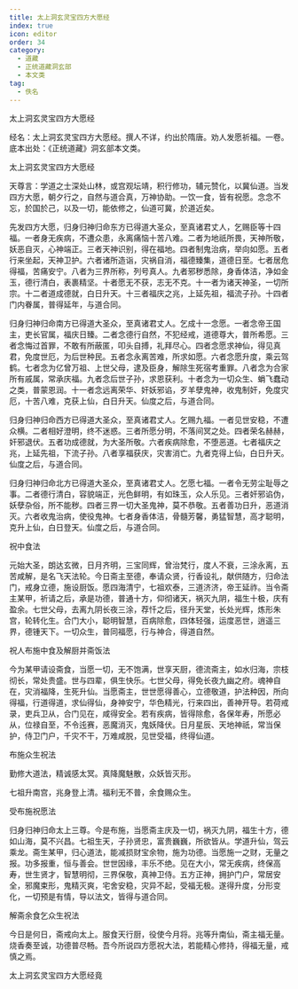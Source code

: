 ```yaml
---
title: 太上洞玄灵宝四方大愿经
index: true
icon: editor
order: 34
category:
  - 道藏
  - 正统道藏洞玄部
  - 本文类
tag:
  - 佚名
---
```


太上洞玄灵宝四方大愿经  

经名：太上洞玄灵宝四方大愿经。撰人不详，约出於隋唐。劝人发愿祈福。一卷。底本出处：《正统道藏》洞玄部本文类。  

太上洞玄灵宝四方大愿经  

天尊言：学道之士深处山林，或宫观坛靖，积行修功，辅元赞化，以冀仙道。当发四方大愿，朝夕行之，自然与道合真，万神协助。一饮一食，皆有祝愿。念念不忘，於国於己，以及一切，能依修之，仙道可冀，於道近矣。  

先发四方大愿，归身归神归命东方已得道大圣众，至真诸君丈人，乞赐臣等十四福。一者身无疾病，不遭众患，永离痛恼十苦八难。二者为地祇所畏，天神所敬，妖恶自灭，心神端正。三者天神识别，得在福地。四者制鬼治病，举向如愿。五者行来坐起，天神卫护。六者诸所造诣，灾祸自消，福德臻集，道德日至。七者居危得福，苦痛安宁。八者为三界所称，列号真人。九者邪秽悉除，身香体洁，净如金玉，德行清白，表裹精坚。十者愿无不获，志无不克。十一者为诸天神圣，一切所宗。十二者道成德就，白日升天。十三者福庆之兆，上延先祖，福流子孙。十四者门内眷属，普得延年，与道合同。  

归身归神归命南方已得道大圣众，至真诸君丈人。乞成十一念愿。一者念帝王国主，吏长官属，福庆日臻。二者念德行自然，不犯经戒，道德尊大，普所希愿。三者念悔过首罪，不敢有所蔽匿，叩头自搏，礼拜尽心。四者念愿求神仙，得见真君，免度世厄，为后世种民。五者念永离苦难，所求如愿。六者念愿升度，乘云驾鹤。七者念为亿曾万祖、上世父母，逮及臣身，解除生死宿考重罪。八者念为合家所有戚属，常承庆福。九者念后世子孙，求恩获利。十者念为一切众生、蜎飞蠢动之类，普蒙恩润。十一者念远离荣华、奸妖邪谄，歹羊孽鬼神，收鬼制奸，免度灾厄，十苦八难，克获上仙，白日升天。仙度之后，与道合同。  

归身归神归命西方已得道大圣众，至真诸君丈人。乞赐九福。一者见世安稳，不遭众横。二者相好澄明，终不迷惑。三者所愿分明，不落间冥之处。四者荣名赫赫，奸邪退伏。五者功成德就，为大圣所敬。六者疾病除愈，不堕恶道。七者福庆之兆，上延先祖，下流子孙。八者享福获庆，灾害消亡。九者克得上仙，白日升天。仙度之后，与道合同。  

归身归神归命北方已得道大圣众，至真诸君丈人。乞愿七福。一者令无劳尘耻辱之事。二者德行清白，容貌端正，光色鲜明，有如珠玉，众人乐见。三者奸邪谄伪，妖孽杂俗，所不能秽。四者三界一切大圣鬼神，莫不恭敬。五者善功日升，恶道消灭。六者收鬼治病，使役鬼神。七者身香体洁，骨髓芳馨，勇猛智慧，高才聪明，克升上仙，白日登天。仙度之后，与道合同。  

祝中食法  

元始大圣，朗达玄微，日月齐明，三宝同辉，曾治梵行，度人不衰，三涂永离，五苦咸解，是名飞天法轮。今日斋主至德，奉请众贤，行香设礼，献供随方，归命法门，戒身立德，施设厨饭。愿四海清宁，七祖欢泰，三道济济，帝王延祚。当令斋主某甲，祈请之后，承是功德，普通十方，仰彻诸天，祸灭九阴，福生十极，庆有盈余。七世父母，去离九阴长夜三涂，荐忏之后，径升天堂，长处光辉，炼形朱宫，轮转化生。合门大小，聪明智慧，百病除愈，四体轻强，运度恶世，逍遥三界，德锺天下。一切众生，普同福愿，行与神合，得道自然。  

祝人布施中食及解厨并斋饭法  

今为某甲请设斋食，当愿一切，无不饱满，世享天厨，德流斋主，如水归海，宗枝彻长，常处贵盛。世与四辈，俱生快乐。七世父母，得免长夜九幽之府。魂神自在，灾消福降，生死升仙。当愿斋主，世世愿得善心，立德敬道，护法种因，所向得福，行道得道，求仙得仙，身神安宁，华色精光，行来四出，善神开导。若荷戒录，吏兵卫从，合门见在，咸得安全。若有疾病，皆得除愈，各保年寿，所愿必从，位禄自至，不令迍赛，恶魔消灭，鬼妖降伏。日月星辰、天地神祇，常当保护，侍卫门户，千灾不干，万难咸脱，见世受福，终得仙道。  

布施众生祝法  

勤修大道法，精诚感太冥。真降魔魅散，众妖皆灭形。  

七祖升南宫，兆身登上清。福利无不普，余食赐众生。  

受布施祝愿法  

归身归神归命太上三尊。今是布施，当愿斋主庆及一切，祸灭九阴，福生十方，德如山海，莫不兴昌。七祖生天，子孙贤忠，富贵巍巍，所欲皆从。学道升仙，驾云乘龙。斋生某甲，归心道法，能减损财宝余物，施为功德。当愿施一之财，无量之报。功多报重，恒与善会。世世因缘，丰乐不绝。见在大小，常无疾病，终保高寿，世生贤才，智慧明彻，三界保敬，真神卫侍。五方正神，拥护门户，常居安全，邪魔束形，鬼精灭爽，宅舍安稳，灾异不起，受福无极。遂得升度，分形变化，一切预是有情，导以法文，皆得与道合同。  

解斋余食乞众生祝法  

今日是何日，斋戒向太上。服食天行厨，役使今月将。兆等升南仙，斋主福无量。烧香奏至诚，功德普尽畅。吾今所说四方愿祝大法，若能精心修持，得福无量，戒慎之焉。  

太上洞玄灵宝四方大愿经竟  
